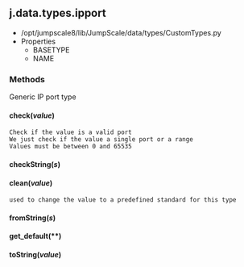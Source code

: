 <!-- toc -->
## j.data.types.ipport

- /opt/jumpscale8/lib/JumpScale/data/types/CustomTypes.py
- Properties
    - BASETYPE
    - NAME

### Methods

Generic IP port type

#### check(*value*) 

```
Check if the value is a valid port
We just check if the value a single port or a range
Values must be between 0 and 65535

```

#### checkString(*s*) 

#### clean(*value*) 

```
used to change the value to a predefined standard for this type

```

#### fromString(*s*) 

#### get_default(**) 

#### toString(*value*) 

